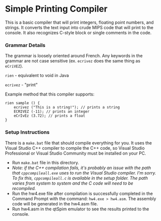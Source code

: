 # Simple Printing Compiler

This is a basic compiler that will print integers, floating point numbers, and strings. It converts the text input into crude MIPS code that will print to the console. It also recognizes C-style block or single comments in the code.

### Grammar Details
The grammar is loosely oriented around French. Any keywords in the grammar are not case sensitive (ex. `ecrivez` does the same thing as `eCriVEZ`).

`rien` - equivalent to void in Java

`ecrivez` - "print"

Example method that this compiler supports:

    rien sample () {
        ecrivez ("This is a string!"); // prints a string
        ECRIVEZ (-11); // prints an integer
        eCrIvEz (3.72); // prints a float
    }

### Setup Instructions
There is a `make.bat` file that should compile everything for you. It uses the Visual Studio C++ compiler to compile the C++ code, so Visual Studio Professional or Visual Studio Community must be installed on your PC. 

* Run `make.bat` file in this directory. 
* _Note: if the C++ compilation fails, it's probably an issue with the path that `cppcompileall.exe` uses to run the Visual Studio compiler. I'm sorry. To fix this, `cppcompileall.c` is available in the setup folder. The path varies from system to system and the C code will need to be recompiled._
* Run the hw4.exe file after compilation is successfully completed in the Command Prompt with the command: `hw4.exe > hw4.asm`. The assembly code will be generated in the hw4.asm file. 
* Run hw4.asm in the qtSpim emulator to see the results printed to the console.
